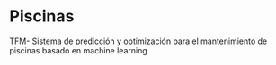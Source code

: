 # Piscinas
TFM- Sistema de predicción y optimización para el mantenimiento de piscinas basado en machine learning
